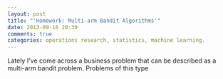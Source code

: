 ```yaml
---
layout: post
title: "'Homework: Multi-arm Bandit Algorithms'"
date: 2013-09-16 20:39
comments: true
categories: operations research, statistics, machine learning.
---
```


Lately I've come across a business problem that can be described as a multi-arm bandit problem.  Problems of this type
